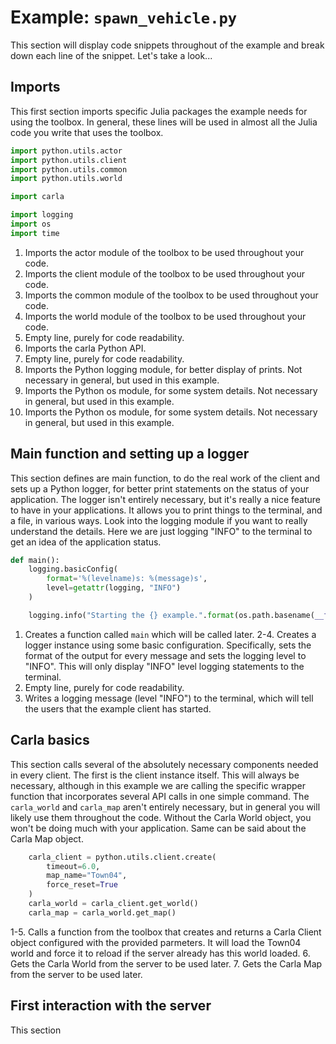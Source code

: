 # Example: `spawn_vehicle.py`

This section will display code snippets throughout of the example and break down
each line of the snippet. Let's take a look...

## Imports

This first section imports specific Julia packages the example needs for using
the toolbox. In general, these lines will be used in almost all the Julia code
you write that uses the toolbox.

```python
import python.utils.actor
import python.utils.client
import python.utils.common
import python.utils.world

import carla

import logging
import os
import time
```

1. Imports the actor module of the toolbox to be used throughout your code.
2. Imports the client module of the toolbox to be used throughout your code.
3. Imports the common module of the toolbox to be used throughout your code.
4. Imports the world module of the toolbox to be used throughout your code.
5. Empty line, purely for code readability.
6. Imports the carla Python API.
7. Empty line, purely for code readability.
8. Imports the Python logging module, for better display of prints. Not 
   necessary in general, but used in this example.
9. Imports the Python os module, for some system details. Not necessary in
   general, but used in this example.
10. Imports the Python os module, for some system details. Not necessary in
    general, but used in this example.

## Main function and setting up a logger

This section defines are main function, to do the real work of the client and
sets up a Python logger, for better print statements on the status of your
application. The logger isn't entirely necessary, but it's really a nice
feature to have in your applications. It allows you to print things to the
terminal, and a file, in various ways. Look into the logging module if you want
to really understand the details. Here we are just logging "INFO" to the
terminal to get an idea of the application status.

```python
def main():
    logging.basicConfig(
        format='%(levelname)s: %(message)s',
        level=getattr(logging, "INFO")
    )

    logging.info("Starting the {} example.".format(os.path.basename(__file__)))
```

1. Creates a function called `main` which will be called later.
2-4. Creates a logger instance using some basic configuration. Specifically,
   sets the format of the output for every message and sets the logging level
   to "INFO". This will only display "INFO" level logging statements to the
   terminal.
5. Empty line, purely for code readability.
6. Writes a logging message (level "INFO") to the terminal, which will tell the
   users that the example client has started.

## Carla basics

This section calls several of the absolutely necessary components needed in
every client. The first is the client instance itself. This will always be
necessary, although in this example we are calling the specific wrapper function
that incorporates several API calls in one simple command. The `carla_world` and
`carla_map` aren't entirely necessary, but in general you will likely use them
throughout the code. Without the Carla World object, you won't be doing much
with your application. Same can be said about the Carla Map object.

```python
    carla_client = python.utils.client.create(
        timeout=6.0,
        map_name="Town04",
        force_reset=True
    )
    carla_world = carla_client.get_world()
    carla_map = carla_world.get_map()
```

1-5. Calls a function from the toolbox that creates and returns a Carla Client
   object configured with the provided parmeters. It will load the Town04 world
   and force it to reload if the server already has this world loaded.
6. Gets the Carla World from the server to be used later.
7. Gets the Carla Map from the server to be used later.

## First interaction with the server

This section 
